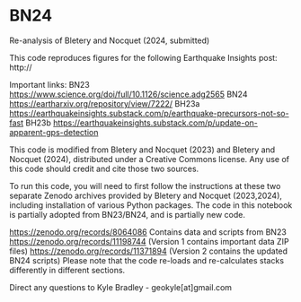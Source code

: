 # BN24
Re-analysis of Bletery and Nocquet (2024, submitted)

This code reproduces figures for the following Earthquake Insights post:
http://


Important links:
BN23 https://www.science.org/doi/full/10.1126/science.adg2565
BN24 https://eartharxiv.org/repository/view/7222/
BH23a https://earthquakeinsights.substack.com/p/earthquake-precursors-not-so-fast
BH23b https://earthquakeinsights.substack.com/p/update-on-apparent-gps-detection


This code is modified from Bletery and Nocquet (2023) and Bletery and Nocquet (2024), distributed under a Creative Commons license. Any use of this code should credit and cite those two sources.

To run this code, you will need to first follow the instructions at these two separate Zenodo archives provided by Bletery and Nocquet (2023,2024), including installation of various Python packages. The code in this notebook is partially adopted from BN23/BN24, and is partially new code. 

https://zenodo.org/records/8064086 Contains data and scripts from BN23
https://zenodo.org/records/11198744 (Version 1 contains important data ZIP files)
https://zenodo.org/records/11371894 (Version 2 contains the updated BN24 scripts)
Please note that the code re-loads and re-calculates stacks differently in different sections. 

Direct any questions to Kyle Bradley - geokyle[at]gmail.com

